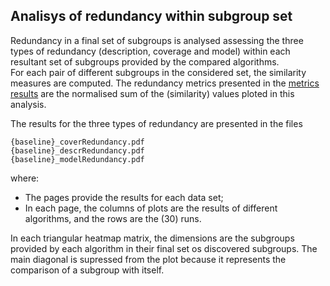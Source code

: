 ## Analisys of redundancy within subgroup set

Redundancy in a final set of subgroups is analysed assessing the three types of redundancy (description, coverage and model) within each resultant set of subgroups
provided by the compared algorithms.  
For each pair of different subgroups in the considered set, the similarity measures are computed. 
The redundancy metrics presented in the [metrics results](https://github.com/jbmattos/EsmamDS/tree/icde2022/experiments/metrics%20results%20(tables%20and%20statistics))
are the normalised sum of the (similarity) values ploted in this analysis.

The results for the three types of redundancy are presented in the files 
```
{baseline}_coverRedundancy.pdf
{baseline}_descrRedundancy.pdf
{baseline}_modelRedundancy.pdf
``` 
where:
- The pages provide the results for each data set;
- In each page, the columns of plots are the results of different algorithms, and the rows are the (30) runs.

In each triangular heatmap matrix, the dimensions are the subgroups provided by each algorithm in their final set os discovered subgroups. 
The main diagonal is supressed from the plot because it represents the comparison of a subgroup with itself.
